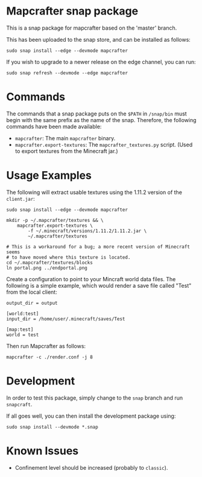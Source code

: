 Mapcrafter snap package
=======================

This is a snap package for mapcrafter based on the 'master' branch.

This has been uploaded to the snap store, and can be installed as follows:

    sudo snap install --edge --devmode mapcrafter

If you wish to upgrade to a newer release on the edge channel, you can run:

    sudo snap refresh --devmode --edge mapcrafter


Commands
========

The commands that a snap package puts on the `$PATH` in `/snap/bin` must begin
with the same prefix as the name of the snap. Therefore, the following commands
have been made available:

 * `mapcrafter`: The main `mapcrafter` binary.
 * `mapcrafter.export-textures`: The `mapcrafter_textures.py` script.
   (Used to export textures from the Minecraft jar.)


Usage Examples
==============

The following will extract usable textures using the 1.11.2 version of the `client.jar`:

    sudo snap install --edge --devmode mapcrafter
    
    mkdir -p ~/.mapcrafter/textures && \
        mapcrafter.export-textures \
            -f ~/.minecraft/versions/1.11.2/1.11.2.jar \
            ~/.mapcrafter/textures

    # This is a workaround for a bug; a more recent version of Minecraft seems
    # to have moved where this texture is located.
    cd ~/.mapcrafter/textures/blocks
    ln portal.png ../endportal.png

Create a configuration to point to your Mincraft world data files. The
following is a simple example, which would render a save file called "Test"
from the local client:

    output_dir = output

    [world:test]
    input_dir = /home/user/.minecraft/saves/Test

    [map:test]
    world = test

Then run Mapcrafter as follows:

    mapcrafter -c ./render.conf -j 8




Development
===========

In order to test this package, simply change to the `snap` branch and run
`snapcraft`.

If all goes well, you can then install the development package using:

    sudo snap install --devmode *.snap


Known Issues
============

 * Confinement level should be increased (probably to `classic`).
